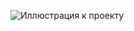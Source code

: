 ![Иллюстрация к проекту](https://raw.githubusercontent.com/JuliaAris/Luxury-Hotel/dc4b990ac9aa08279abdda936d021810749e82fa/first_screen)
